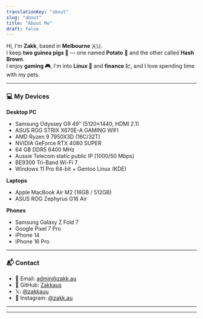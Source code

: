 ```yaml
---
translationKey: "about"
slug: "about"
title: "About Me"
draft: false
---
```


Hi, I'm **Zakk**, based in **Melbourne** 🇦🇺.  
I keep **two guinea pigs 🐹** — one named **Potato** 🥔 and the other called **Hash Brown**.  
I enjoy **gaming 🎮**, I'm into **Linux 🐧** and **finance 💹**, and I love spending time with my pets.

---

### 💻 My Devices

**Desktop PC**
- Samsung Odyssey G9 49" (5120×1440, HDMI 2.1)
- ASUS ROG STRIX X670E-A GAMING WIFI
- AMD Ryzen 9 7950X3D (16C/32T)
- NVIDIA GeForce RTX 4080 SUPER
- 64 GB DDR5 6400 MHz
- Aussie Telecom static public IP (1000/50 Mbps)
- BE9300 Tri-Band Wi-Fi 7
- Windows 11 Pro 64-bit + Gentoo Linux (KDE)

**Laptops**
- Apple MacBook Air M2 (16GB / 512GB)
- ASUS ROG Zephyrus G16 Air

**Phones**
- Samsung Galaxy Z Fold 7
- Google Pixel 7 Pro
- iPhone 14
- iPhone 16 Pro

---

### 📬 Contact
- 📧 Email: [admin@zakk.au](mailto:admin@zakk.au)
- 🐙 GitHub: [Zakkaus](https://github.com/Zakkaus)
- 𝕏: [@zakkauu](https://x.com/zakkauu)
- 📸 Instagram: [@zakk.au](https://www.instagram.com/zakk.au/)
---
---
